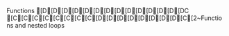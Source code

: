 Functions [D[D[D[D[D[D[D[D[D[D[D[D[D[DC [C[C[C[C[C[C[C[C[D[D[D[D[D[D[D[D[C[2~Functions and nested loops
